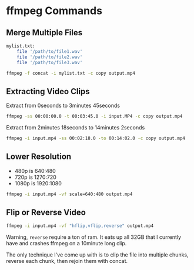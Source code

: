 ffmpeg Commands
===============

Merge Multiple Files
--------------------

```bash
mylist.txt:
    file '/path/to/file1.wav'
    file '/path/to/file2.wav'
    file '/path/to/file3.wav'

ffmpeg -f concat -i mylist.txt -c copy output.mp4
```

Extracting Video Clips
----------------------

Extract from 0seconds to 3minutes 45seconds

```bash
ffmpeg -ss 00:00:00.0 -t 00:03:45.0 -i input.MP4 -c copy output.mp4
```

Extract from 2minutes 18seconds to 14minutes 2seconds

```bash
ffmpeg -i input.mp4 -ss 00:02:18.0 -to 00:14:02.0 -c copy output.mp4
```

Lower Resolution
----------------

- 480p is 640:480
- 720p is 1270:720
- 1080p is 1920:1080

```bash
ffmpeg -i input.mp4 -vf scale=640:480 output.mp4
```

Flip or Reverse Video
---------------------

```bash
ffmpeg -i input.mp4 -vf "hflip,vflip,reverse" output.mp4
```

Warning, `reverse` require a ton of ram. It eats up all 32GB that 
I currently have and crashes ffmpeg on a 10minute long clip.

The only technique I've come up with is to clip the file into multiple 
chunks, reverse each chunk, then rejoin them with concat.
